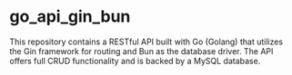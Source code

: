 # go_api_gin_bun
This repository contains a RESTful API built with Go (Golang) that utilizes the Gin framework for routing and Bun as the database driver. The API offers full CRUD functionality and is backed by a MySQL database.
